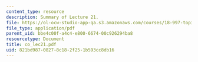 ```yaml
---
content_type: resource
description: Summary of Lecture 21.
file: https://ol-ocw-studio-app-qa.s3.amazonaws.com/courses/18-997-topics-in-combinatorial-optimization-spring-2004/821bd98708278c182f251b593cc8db16_co_lec21.pdf
file_type: application/pdf
parent_uid: bbe4c00f-a4c4-e800-6674-00c926294ba8
resourcetype: Document
title: co_lec21.pdf
uid: 821bd987-0827-8c18-2f25-1b593cc8db16
---
```

